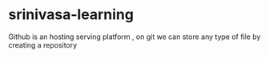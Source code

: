 # srinivasa-learning
Github is an hosting serving platform , on git we can store any type of file by creating a repository
